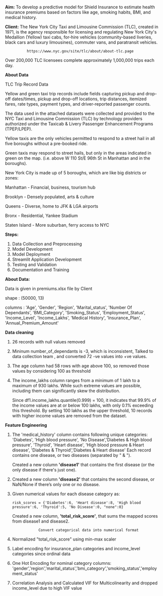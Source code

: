 **Aim:** To develop a predictive model for Shield Insurance to estimate health insurance 
premiums based on factors like age, smoking habits, BMI, and medical history.

**Client:** The New York City Taxi and Limousine Commission (TLC), created in 1971, 
is the agency responsible for licensing and regulating New York City's Medallion (Yellow) taxi cabs, 
for-hire vehicles (community-based liveries, black cars and luxury limousines), 
commuter vans, and paratransit vehicles.

              https://www.nyc.gov/site/tlc/about/about-tlc.page

Over 200,000 TLC licensees complete approximately 1,000,000 trips each day.

**About Data** 

TLC Trip Record Data

Yellow and green taxi trip records include fields capturing pickup and drop-off dates/times, 
pickup and drop-off locations, trip distances, itemized fares, rate types, payment types, 
and driver-reported passenger counts. 

The data used in the attached datasets were collected and provided to the NYC Taxi and Limousine Commission (TLC) 
by technology providers authorized under the Taxicab & Livery Passenger Enhancement Programs (TPEP/LPEP). 

Yellow taxis are the only vehicles permitted to respond to a street hail in all five boroughs without a pre-booked ride.

Green taxis may respond to street hails, but only in the areas indicated in green on the map.
(i.e. above W 110 St/E 96th St in Manhattan and in the boroughs).

New York City is made up of 5 boroughs, which are like big districts or zones:

Manhattan	- Financial, business, tourism hub

Brooklyn	- Densely populated, arts & culture

Queens	- Diverse, home to JFK & LGA airports

Bronx	 - Residential, Yankee Stadium

Staten Island	- More suburban, ferry access to NYC




**Steps:**

1. Data Collection and Preprocessing 
2. Model Development 
3. Model Deployment 
4. Streamlit Application Development 
5. Testing and Validation 
6. Documentation and Training 

**About Data:**

Data is given in premiums.xlsx file by Client

shape : (50000, 13)

columns : 'Age', 'Gender', 'Region', 'Marital_status', 'Number Of Dependants', 'BMI_Category', 'Smoking_Status', 'Employment_Status', 'Income_Level',
       'Income_Lakhs', 'Medical History', 'Insurance_Plan', 'Annual_Premium_Amount'

**Data cleaning**

1. 26 records with null values removed
1. Mininum number_of_dependants is -3, which is inconsistent, Talked to data collection team ,
   and converted 72 -ve values into +ve values.
2. The age column had 58 rows with age above 100, so removed those values by considering 100 as threshold
3. The income_lakhs column ranges from a minimum of 1 lakh to a maximum of 930 lakhs.
   While such extreme values are possible, including them can significantly skew the distribution.

   Since df1.income_lakhs.quantile(0.999) = 100, it indicates that 99.9% of the income values are at or below 100 lakhs,
   with only 0.1% exceeding this threshold. By setting 100 lakhs as the upper threshold,
   10 records with higher income values are removed from the dataset.

**Feature Engineering**
         
1. The 'medical_history' column contains following unique categories:
        'Diabetes', 'High blood pressure', 'No Disease','Diabetes & High blood pressure', 'Thyroid', 'Heart disease',
       'High blood pressure & Heart disease', 'Diabetes & Thyroid','Diabetes & Heart disease'
   Each record contains one disease, or two diseases (separated by " & "). 

   Created a new column **'disease1'** that contains the first disease (or the only disease if there's just one).

2. Created a new column **'disease2'** that contains the second disease, or NaN/None if there’s only one or no disease.

3. Given numerical values for each disease category as: 

       risk_scores = {'Diabetes':6, 'Heart disease':8, 'High blood pressure':6, 'Thyroid':5, 'No Disease':0, "none":0}

   Created a new column, **'total_risk_score'**, that sums the mapped scores from disease1 and disease2.

                   Convert categorical data into numerical format

4. Normalized "total_risk_score" using min-max scaler

5. Label encoding for insurance_plan categories and income_level categories since ordinal data

6. One Hot Encoding for nominal category columns: 'gender','region','marital_status','bmi_category','smoking_status','employment_status'

7. Correlation Analysis and Calculated VIF for Multicolinearity and dropped income_level due to high VIF value




